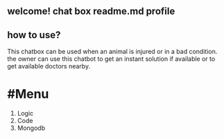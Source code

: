 <!--headings-->
## welcome! chat box readme.md profile
## how to use?
<!--blockquotes-->
This chatbox can be used when an animal is injured or in a bad condition. the owner can use this chatbot to get an instant solution if available or to get available doctors nearby.

# #Menu
<!--italic-->
1. Logic
2. Code
3. Mongodb
